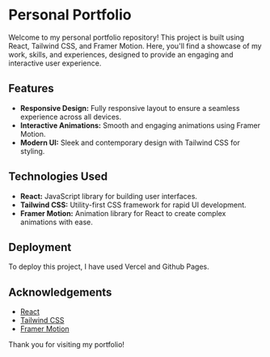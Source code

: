 # Personal Portfolio

Welcome to my personal portfolio repository! This project is built using React, Tailwind CSS, and Framer Motion. Here, you'll find a showcase of my work, skills, and experiences, designed to provide an engaging and interactive user experience.

## Features

- **Responsive Design:** Fully responsive layout to ensure a seamless experience across all devices.
- **Interactive Animations:** Smooth and engaging animations using Framer Motion.
- **Modern UI:** Sleek and contemporary design with Tailwind CSS for styling.

## Technologies Used

- **React:** JavaScript library for building user interfaces.
- **Tailwind CSS:** Utility-first CSS framework for rapid UI development.
- **Framer Motion:** Animation library for React to create complex animations with ease.

## Deployment
To deploy this project, I have used Vercel and Github Pages.

## Acknowledgements

- [React](https://reactjs.org/)
- [Tailwind CSS](https://tailwindcss.com/)
- [Framer Motion](https://www.framer.com/api/motion/)


Thank you for visiting my portfolio!